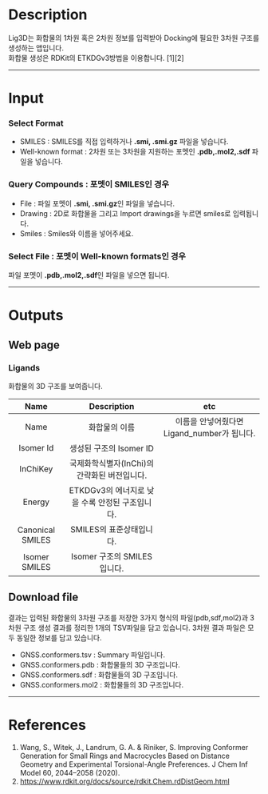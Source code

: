 # Description 

Lig3D는 화합물의 1차원 혹은 2차원 정보를 입력받아 Docking에 필요한 3차원 구조를 생성하는 앱입니다. \
화합물 생성은 RDKit의 ETKDGv3방법을 이용합니다. [1][2]

---
# Input
### Select Format
 - SMILES : SMILES를 직접 입력하거나 <b>.smi, .smi.gz</b> 파일을 넣습니다. 
 - Well-known format : 2차원 또는 3차원을 지원하는 포멧인 <b>.pdb,.mol2,.sdf</b> 파일을 넣습니다.

### Query Compounds : 포멧이 SMILES인 경우
 - File : 파일 포멧이 <b>.smi, .smi.gz</b>인 파일을 넣습니다. 
 - Drawing : 2D로 화합물을 그리고 Import drawings을 누르면 smiles로 입력됩니다.
 - Smiles : Smiles와 이름을 넣어주세요.

### Select File : 포멧이 Well-known formats인 경우
파일 포멧이 <b>.pdb,.mol2,.sdf</b>인 파일을 넣으면 됩니다.

---
# Outputs
## Web page
### Ligands
화합물의 3D 구조를 보여줍니다.

|Name|Description|etc|
|:-:|:-:|:-:|
|Name|화합물의 이름|이름을 안넣어줬다면 Ligand_number가 됩니다.|
|Isomer Id|생성된 구조의 Isomer ID||
|InChiKey|국제화학식별자(InChi)의 간략화된 버전입니다.||
|Energy|ETKDGv3의 에너지로 낮을 수록 안정된 구조입니다.||
|Canonical SMILES|SMILES의 표준상태입니다.||
|Isomer SMILES|Isomer 구조의 SMILES입니다.||

## Download file

결과는 입력된 화합물의 3차원 구조를 저장한 3가지 형식의 파일(pdb,sdf,mol2)과 3차원 구조 생성 결과를 정리한 1개의 TSV파일을 담고 있습니다. 3차원 결과 파일은 모두 동일한 정보를 담고 있습니다.

 - GNSS.conformers.tsv : Summary 파일입니다.
 - GNSS.conformers.pdb : 화합물들의 3D 구조입니다.
 - GNSS.conformers.sdf : 화합물들의 3D 구조입니다.
 - GNSS.conformers.mol2 : 화합물들의 3D 구조입니다.

---
# References
1. Wang, S., Witek, J., Landrum, G. A. & Riniker, S. Improving Conformer Generation for Small Rings and Macrocycles Based on Distance Geometry and Experimental Torsional-Angle Preferences. J Chem Inf Model 60, 2044–2058 (2020).
2. https://www.rdkit.org/docs/source/rdkit.Chem.rdDistGeom.html
